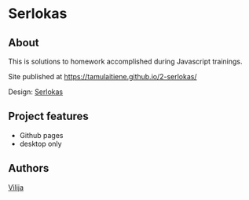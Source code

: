 
# Serlokas

## About

This is solutions to homework accomplished during Javascript trainings.

Site published at https://tamulaitiene.github.io/2-serlokas/

Design: [Serlokas](https://cdn.discordapp.com/attachments/850245533838868480/850246157619298324/404-Web-Page-Design-Examples-6.png)

## Project features

- Github pages
- desktop only

## Authors

[Vilija](https://github.com/Tamulaitiene)